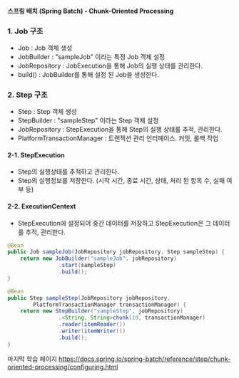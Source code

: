 #### 스프링 배치 (Spring Batch) - Chunk-Oriented Processing

### 1. Job 구조
- Job : Job 객체 생성
- JobBuilder : "sampleJob" 이라는 특정 Job 객체 설정
- JobRepository : JobExecution을 통해 Job의 실행 상태를 관리한다.
- build() : JobBuilder를 통해 설정 된 Job을 생성한다.

### 2. Step 구조
- Step : Step 객체 생성
- StepBuilder : "sampleStep" 이라는 Step 객체 설정
- JobRepository : StepExecution을 통해 Step의 실행 상태를 추적, 관리한다.
- PlatformTransactionManager : 트랜잭션 관리 인터페이스. 커밋, 롤백 작업

#### 2-1. StepExecution
- Step의 실행상태를 추적하고 관리한다.
- Step의 실행정보를 저장한다. (시작 시간, 종료 시간, 상태, 처리 된 항목 수, 실패 여부 등)

#### 2-2. ExecutionCentext
- StepExecution에 설정되어 중간 데이터를 저장하고 StepExecution은 그 데이터를 추적, 관리한다.


```java
@Bean
public Job sampleJob(JobRepository jobRepository, Step sampleStep) {
    return new JobBuilder("sampleJob", jobRepository)
                .start(sampleStep)
                .build();
}

@Bean
public Step sampleStep(JobRepository jobRepository, 
		PlatformTransactionManager transactionManager) { 
	return new StepBuilder("sampleStep", jobRepository)
				.<String, String>chunk(10, transactionManager) 
				.reader(itemReader())
				.writer(itemWriter())
				.build();
}
```


마지막 학습 페이지
https://docs.spring.io/spring-batch/reference/step/chunk-oriented-processing/configuring.html